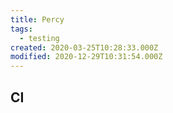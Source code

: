 ```yaml
---
title: Percy
tags:
  - testing
created: 2020-03-25T10:28:33.000Z
modified: 2020-12-29T10:31:54.000Z
---
```


## CI
